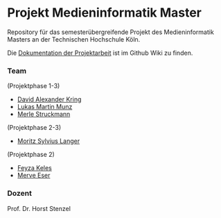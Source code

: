 # Projekt Medieninformatik Master
 Repository für das semesterübergreifende Projekt des Medieninformatik Masters an der Technischen Hochschule Köln. 
 
 Die [Dokumentation der Projektarbeit](https://github.com/lmunz/3DRoomSurveillance/wiki) ist im Github Wiki zu finden.

### Team
(Projektphase 1-3)
* [David Alexander Kring](https://github.com/dakring)
* [Lukas Martin Munz](https://github.com/lmunz)
* [Merle Struckmann](https://github.com/MerleStr)

(Projektphase 2-3)
* [Moritz Sylvius Langer](https://github.com/moritzLanger)

(Projektphase 2)
* [Feyza Keles](https://github.com/feyzakeles)
* [Merve Eser](https://github.com/merveeser)
### Dozent
Prof. Dr. Horst Stenzel
